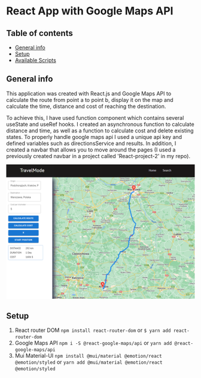 # React App with Google Maps API

## Table of contents
* [General info](#general-info)
* [Setup](#setup)
* [Available Scripts](#available-scripts)

## General info

This application was created with React.js and Google Maps API to calculate the route from point a to point b, display it on the map and calculate the time, distance and cost of reaching the destination.

To achieve this, I have used function component which contains several useState and useRef hooks. I created an asynchronous function to calculate distance and time, as well as a function to calculate cost and delete existing states. To properly handle google maps api I used a unique api key and defined variables such as directionsService and results. In addition, I created a navbar that allows you to move around the pages (I used a previously created navbar in a project called 'React-project-2' in my repo).

![preview1](./public/preview.png)
## Setup

1. React router DOM `npm install react-router-dom` or `$ yarn add react-router-dom`
2. Google Maps API `npm i -S @react-google-maps/api` or `yarn add @react-google-maps/api`
3. Mui Material-UI `npm install @mui/material @emotion/react @emotion/styled` or `yarn add @mui/material @emotion/react @emotion/styled`


